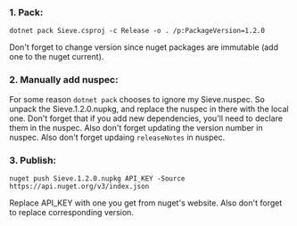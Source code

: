 ### 1. Pack:
```
dotnet pack Sieve.csproj -c Release -o . /p:PackageVersion=1.2.0
```
Don't forget to change version since nuget packages are immutable (add one to the nuget current).

### 2. Manually add nuspec:
For some reason `dotnet pack` chooses to ignore my Sieve.nuspec.
So unpack the Sieve.1.2.0.nupkg, and replace the nuspec in there with the local one.
Don't forget that if you add new dependencies, you'll need to declare them in the nuspec.
Also don't forget updating the version number in nuspec.
Also don't forget updaing `releaseNotes` in nuspec.

### 3. Publish:
```
nuget push Sieve.1.2.0.nupkg API_KEY -Source https://api.nuget.org/v3/index.json
```
Replace API_KEY with one you get from nuget's website.
Also don't forget to replace corresponding version.
